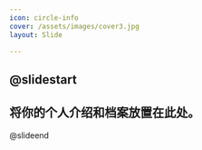 ```yaml
---
icon: circle-info
cover: /assets/images/cover3.jpg
layout: Slide

---
```


<!-- # 介绍页 -->

@slidestart
---
将你的个人介绍和档案放置在此处。
---


@slideend

